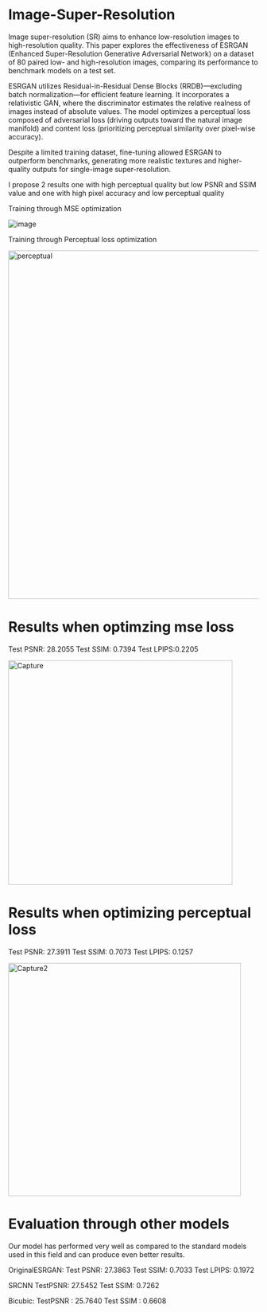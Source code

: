 # Image-Super-Resolution
Image super-resolution (SR) aims to enhance low-resolution images to high-resolution quality. This paper explores the effectiveness of ESRGAN (Enhanced Super-Resolution Generative Adversarial Network) on a dataset of 80 paired low- and high-resolution images, comparing its performance to benchmark models on a test set.

ESRGAN utilizes Residual-in-Residual Dense Blocks (RRDB)—excluding batch normalization—for efficient feature learning. It incorporates a relativistic GAN, where the discriminator estimates the relative realness of images instead of absolute values. The model optimizes a perceptual loss composed of adversarial loss (driving outputs toward the natural image manifold) and content loss (prioritizing perceptual similarity over pixel-wise accuracy).

Despite a limited training dataset, fine-tuning allowed ESRGAN to outperform benchmarks, generating more realistic textures and higher-quality outputs for single-image super-resolution.


I propose 2 results one with high perceptual quality but low PSNR and SSIM value and one with high pixel accuracy and low perceptual quality


Training through MSE optimization

![image](https://github.com/user-attachments/assets/3b44f276-fb42-4a4e-a92d-5a4a0600d75a)

Training through Perceptual loss optimization

<img width="700" alt="perceptual" src="https://github.com/user-attachments/assets/f1085e13-8210-4274-aace-c3b10a00ed3d" />


# Results when optimzing mse loss
Test PSNR: 28.2055
Test SSIM: 0.7394
Test LPIPS:0.2205



<img width="451" alt="Capture" src="https://github.com/user-attachments/assets/4f7fc105-9fa1-4c3b-8616-6fed51b5c517" />







# Results when optimizing perceptual loss
Test PSNR: 27.3911
Test SSIM: 0.7073
Test LPIPS: 0.1257


<img width="468" alt="Capture2" src="https://github.com/user-attachments/assets/5f475a68-0747-403e-afa8-3d52b00c566e" />




# Evaluation through other models
Our model has performed very well as compared to the standard models used in this field and can produce even better results.


OriginalESRGAN:
Test PSNR: 27.3863
Test SSIM: 0.7033
Test LPIPS: 0.1972


SRCNN
TestPSNR: 27.5452
Test SSIM: 0.7262



 Bicubic:
TestPSNR : 25.7640
Test SSIM : 0.6608









